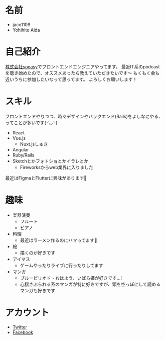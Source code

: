 # 名前
 * jaco1109
 * Yohihito Aida

# 自己紹介
[株式会社soeasy](https://www.soeasy.co.jp/)でフロントエンドエンジニアやってます。
最近IT系のpodcastを聴き始めたので、オススメあったら教えていただきたいです〜
もくもく会も近いうちに参加したいなって思ってます。
よろしくお願いします！

# スキル
フロントエンドやりつつ、時々デザインやバックエンド(Rails)をよしなにやる、ってことが多いです( ◜◡◝ )

 * React
 * Vue.js
   * Nuxt.jsしゅき
 * Angular
 * Ruby/Rails
 * Sketchとかフォトショとかイラレとか
   * Fireworksからweb業界に入りました

最近はFigmaとFlutterに興味があります👀

# 趣味
- 楽器演奏
  - フルート
  - ピアノ
- 料理
  - 最近はラーメン作るのにハマってます🍜
- 絵
  - 描くのが好きです
- アイマス
  - ゲームやったりライブに行ったりしてます
- マンガ
  - ブルーピリオド・おはよう、いばら姫が好きです...!
  - 心揺さぶられる系のマンガが特に好きですが、頭を空っぽにして読めるマンガも好きです

# アカウント
 * [Twitter](https://twitter.com/jaco_ip)
 * [Facebook](https://www.facebook.com/yoshihito.aida)
